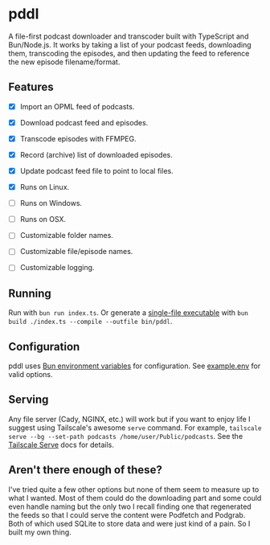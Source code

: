 # pddl

A file-first podcast downloader and transcoder built with TypeScript and Bun/Node.js. It works by taking a list of your podcast feeds, downloading them, transcoding the episodes, and then updating the feed to reference the new episode filename/format.


## Features

- [x] Import an OPML feed of podcasts.
- [x] Download podcast feed and episodes.
- [x] Transcode episodes with FFMPEG.
- [x] Record (archive) list of downloaded episodes.
- [x] Update podcast feed file to point to local files.
- [x] Runs on Linux.
- [ ] Runs on Windows.
- [ ] Runs on OSX.
- [ ] Customizable folder names.
- [ ] Customizable file/episode names.
- [ ] Customizable logging.


## Running

Run with `bun run index.ts`. Or generate a [single-file executable](https://bun.sh/docs/bundler/executables) with `bun build ./index.ts --compile --outfile bin/pddl`.


## Configuration

pddl uses [Bun environment variables](https://bun.sh/docs/runtime/env) for configuration. See [example.env](./example.env) for valid options.


## Serving

Any file server (Cady, NGINX, etc.) will work but if you want to enjoy life I suggest using Tailscale's awesome `serve` command. For example, `tailscale serve --bg --set-path podcasts /home/user/Public/podcasts`. See the [Tailscale Serve](https://tailscale.com/kb/1312/serve) docs for details.


## Aren't there enough of these?

I've tried quite a few other options but none of them seem to measure up to what I wanted. Most of them could do the downloading part and some could even handle naming but the only two I recall finding one that regenerated the feeds so that I could serve the content were Podfetch and Podgrab. Both of which used SQLite to store data and were just kind of a pain. So I built my own thing.
